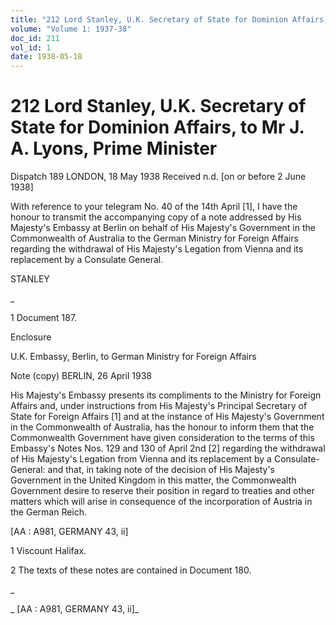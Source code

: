 ```yaml
---
title: "212 Lord Stanley, U.K. Secretary of State for Dominion Affairs, to Mr J. A. Lyons, Prime Minister"
volume: "Volume 1: 1937-38"
doc_id: 211
vol_id: 1
date: 1938-05-18
---
```


# 212 Lord Stanley, U.K. Secretary of State for Dominion Affairs, to Mr J. A. Lyons, Prime Minister

Dispatch 189 LONDON, 18 May 1938 Received n.d. [on or before 2 June 1938]

With reference to your telegram No. 40 of the 14th April [1], I have the honour to transmit the accompanying copy of a note addressed by His Majesty's Embassy at Berlin on behalf of His Majesty's Government in the Commonwealth of Australia to the German Ministry for Foreign Affairs regarding the withdrawal of His Majesty's Legation from Vienna and its replacement by a Consulate General.

STANLEY

_

1 Document 187.

Enclosure

U.K. Embassy, Berlin, to German Ministry for Foreign Affairs

Note (copy) BERLIN, 26 April 1938

His Majesty's Embassy presents its compliments to the Ministry for Foreign Affairs and, under instructions from His Majesty's Principal Secretary of State for Foreign Affairs [1] and at the instance of His Majesty's Government in the Commonwealth of Australia, has the honour to inform them that the Commonwealth Government have given consideration to the terms of this Embassy's Notes Nos. 129 and 130 of April 2nd [2] regarding the withdrawal of His Majesty's Legation from Vienna and its replacement by a Consulate-General: and that, in taking note of the decision of His Majesty's Government in the United Kingdom in this matter, the Commonwealth Government desire to reserve their position in regard to treaties and other matters which will arise in consequence of the incorporation of Austria in the German Reich.

[AA : A981, GERMANY 43, ii]

1 Viscount Halifax.

2 The texts of these notes are contained in Document 180.

_

_ [AA : A981, GERMANY 43, ii]_
